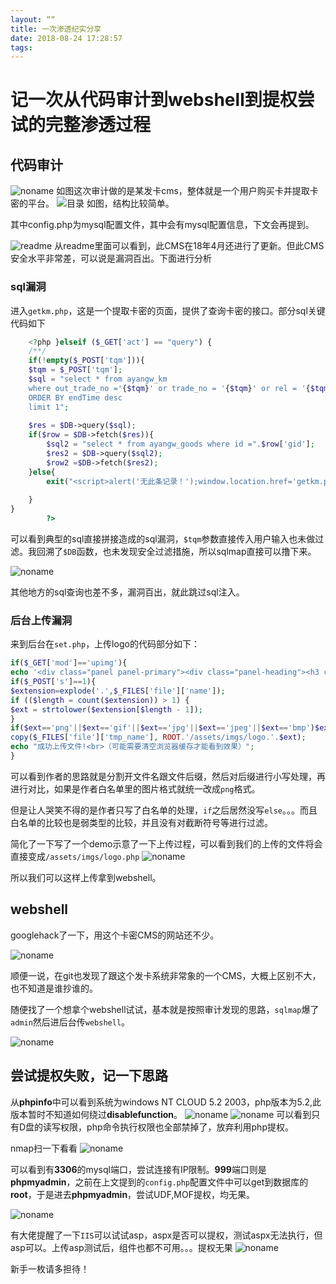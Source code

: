 ```yaml
---
layout: ““
title: 一次渗透纪实分享
date: 2018-08-24 17:28:57
tags:
---
```


# 记一次从代码审计到webshell到提权尝试的完整渗透过程 #

## 代码审计 ##

![noname](一次渗透纪实/首页.jpg)
如图这次审计做的是某发卡cms，整体就是一个用户购买卡并提取卡密的平台。
![目录](一次渗透纪实/目录.jpg)
如图，结构比较简单。

其中config.php为mysql配置文件，其中会有mysql配置信息，下文会再提到。

![readme](一次渗透纪实/readme.jpg)
从readme里面可以看到，此CMS在18年4月还进行了更新。但此CMS安全水平非常差，可以说是漏洞百出。下面进行分析

### sql漏洞 ###

进入`getkm.php`，这是一个提取卡密的页面，提供了查询卡密的接口。部分sql关键代码如下
```php
	<?php }elseif ($_GET['act'] == "query") { 
	/**/
	if(!empty($_POST['tqm'])){
    $tqm = $_POST['tqm'];
    $sql = "select * from ayangw_km
    where out_trade_no ='{$tqm}' or trade_no = '{$tqm}' or rel = '{$tqm}'
    ORDER BY endTime desc
    limit 1";
    
    $res = $DB->query($sql);
    if($row = $DB->fetch($res)){
        $sql2 = "select * from ayangw_goods where id =".$row['gid'];
        $res2 = $DB->query($sql2);
        $row2 =$DB->fetch($res2);
    }else{
        exit("<script>alert('无此条记录！');window.location.href='getkm.php'</script>");
        
    }
}
	    ?>
```

可以看到典型的sql直接拼接造成的sql漏洞，`$tqm`参数直接传入用户输入也未做过滤。我回溯了`$DB`函数，也未发现安全过滤措施，所以sqlmap直接可以撸下来。

![noname](一次渗透纪实/sqlmap.jpg)

其他地方的sql查询也差不多，漏洞百出，就此跳过sql注入。

### 后台上传漏洞 ###

来到后台在`set.php`，上传logo的代码部分如下：
```php
if($_GET['mod']=='upimg'){
echo '<div class="panel panel-primary"><div class="panel-heading"><h3 class="panel-title">更改首页LOGO</h3> </div><div class="panel-body">';
if($_POST['s']==1){
$extension=explode('.',$_FILES['file']['name']);
if (($length = count($extension)) > 1) {
$ext = strtolower($extension[$length - 1]);
}
if($ext=='png'||$ext=='gif'||$ext=='jpg'||$ext=='jpeg'||$ext=='bmp')$ext='png';
copy($_FILES['file']['tmp_name'], ROOT.'/assets/imgs/logo.'.$ext);
echo "成功上传文件!<br>（可能需要清空浏览器缓存才能看到效果）";
}
```
可以看到作者的思路就是分割开文件名跟文件后缀，然后对后缀进行小写处理，再进行对比，如果是作者白名单里的图片格式就统一改成`png`格式。

但是让人哭笑不得的是作者只写了白名单的处理，`if`之后居然没写`else`。。。而且白名单的比较也是弱类型的比较，并且没有对截断符号等进行过滤。

简化了一下写了一个demo示意了一下上传过程，可以看到我们的上传的文件将会直接变成`/assets/imgs/logo.php`
![noname](一次渗透纪实/demo.jpg)

所以我们可以这样上传拿到webshell。

## webshell ##

googlehack了一下，用这个卡密CMS的网站还不少。

![noname](一次渗透纪实/google.jpg)

顺便一说，在git也发现了跟这个发卡系统非常象的一个CMS，大概上区别不大，也不知道是谁抄谁的。

随便找了一个想拿个webshell试试，基本就是按照审计发现的思路，`sqlmap`爆了`admin`然后进后台传`webshell`。

![noname](一次渗透纪实/phpinfo.jpg)

## 尝试提权失败，记一下思路 ##

从**phpinfo**中可以看到系统为windows NT CLOUD 5.2 2003，php版本为5.2,此版本暂时不知道如何绕过**disablefunction**。
![noname](一次渗透纪实/cknife.jpg)
![noname](一次渗透纪实/dis.png)
可以看到只有D盘的读写权限，php命令执行权限也全部禁掉了，放弃利用php提权。

nmap扫一下看看
![noname](一次渗透纪实/nmap.png)

 可以看到有**3306**的mysql端口，尝试连接有IP限制。**999**端口则是**phpmyadmin**，之前在上文提到的`config.php`配置文件中可以get到数据库的**root**，于是进去**phpmyadmin**，尝试UDF,MOF提权，均无果。

![noname](一次渗透纪实/phpmyadmin.png)

 有大佬提醒了一下`IIS`可以试试asp，aspx是否可以提权，测试aspx无法执行，但asp可以。上传asp测试后，组件也都不可用。。。提权无果
![noname](一次渗透纪实/asp.png)

 新手一枚请多担待！